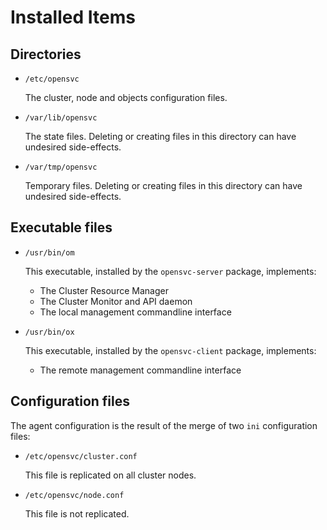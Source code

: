 # Installed Items

## Directories

* `/etc/opensvc`           

    The cluster, node and objects configuration files.

* `/var/lib/opensvc`       

    The state files. Deleting or creating files in this directory can have undesired side-effects.

* `/var/tmp/opensvc`       

    Temporary files. Deleting or creating files in this directory can have undesired side-effects.

## Executable files

* `/usr/bin/om`

    This executable, installed by the `opensvc-server` package, implements:

    * The Cluster Resource Manager
    * The Cluster Monitor and API daemon
    * The local management commandline interface

* `/usr/bin/ox`

    This executable, installed by the `opensvc-client` package, implements:

    * The remote management commandline interface

## Configuration files

The agent configuration is the result of the merge of two `ini` configuration files:

* `/etc/opensvc/cluster.conf`

    This file is replicated on all cluster nodes.

* `/etc/opensvc/node.conf`

    This file is not replicated.

